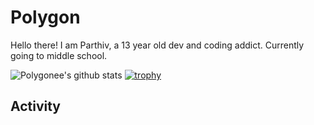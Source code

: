 # Polygon
Hello there! I am Parthiv, a 13 year old dev and coding addict. Currently going to middle school.


![Polygonee's github stats](https://github-readme-stats.vercel.app/api?username=polygonee&show_icons=true&title_color=fff&icon_color=79ff97&text_color=9f9f9f&bg_color=151515)
[![trophy](https://github-profile-trophy.vercel.app/?username=polygonee)](https://github.com/ryo-ma/github-profile-trophy)


<!--
**TheAlphaDev/thealphadev** is a ✨ _special_ ✨ repository because its `README.md` (this file) appears on your GitHub profile.

Here are some ideas to get you started:

- 🔭 I’m currently working on ...
- 🌱 I’m currently learning ...
- 👯 I’m looking to collaborate on ...
- 🤔 I’m looking for help with ...
- 💬 Ask me about ...
- 📫 How to reach me: ...
- 😄 Pronouns: ...
- ⚡ Fun fact: ...
-->

## Activity
<!--START_SECTION:activity-->

<!--END_SECTION:activity-->
